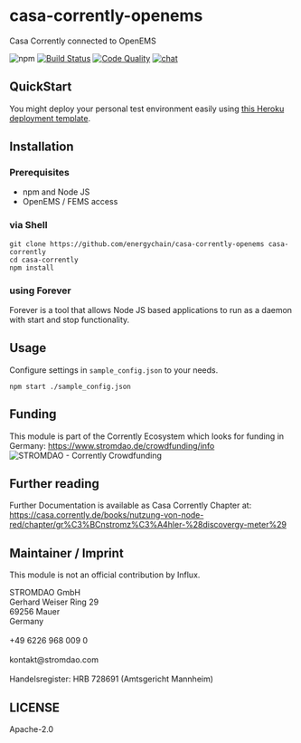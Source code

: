 # casa-corrently-openems
Casa Corrently connected to OpenEMS

![npm](https://img.shields.io/npm/dw/casa-corrently-openems) [![Build Status](https://travis-ci.com/energychain/casa-corrently-openems.svg?branch=master)](https://travis-ci.com/energychain/casa-corrently-openems) [![Code Quality](https://www.code-inspector.com/project/12872/score/svg)](https://frontend.code-inspector.com/public/project/12872/casa-corrently-openems/dashboard) [![chat](https://img.shields.io/badge/chat-support-brightgreen)](https://tawk.to/chat/5c53189451410568a109843f/default)


## QuickStart
You might deploy your personal test environment easily using [this Heroku deployment template](
https://heroku.com/deploy?template=https://github.com/energychain/casa-corrently-openems).

## Installation

### Prerequisites
- npm and Node JS
- OpenEMS / FEMS access

###  via Shell
```shell
git clone https://github.com/energychain/casa-corrently-openems casa-corrently
cd casa-corrently
npm install
```

### using Forever
Forever is a tool that allows Node JS based applications to run as a daemon with start and stop functionality.


## Usage
Configure settings in `sample_config.json` to your needs.

```shell
npm start ./sample_config.json
```

## Funding
This module is part of the Corrently Ecosystem which looks for funding in Germany:  https://www.stromdao.de/crowdfunding/info
![STROMDAO - Corrently Crowdfunding](https://squad.stromdao.de/nextcloud/index.php/s/Do4pzpM7KndZxAx/preview)

## Further reading
Further Documentation is available as Casa Corrently Chapter at: https://casa.corrently.de/books/nutzung-von-node-red/chapter/gr%C3%BCnstromz%C3%A4hler-%28discovergy-meter%29

## Maintainer / Imprint
This module is not an official contribution by Influx.

<addr>
STROMDAO GmbH  <br/>
Gerhard Weiser Ring 29  <br/>
69256 Mauer  <br/>
Germany  <br/>
  <br/>
+49 6226 968 009 0  <br/>
  <br/>
kontakt@stromdao.com  <br/>
  <br/>
Handelsregister: HRB 728691 (Amtsgericht Mannheim)
</addr>


## LICENSE
Apache-2.0
